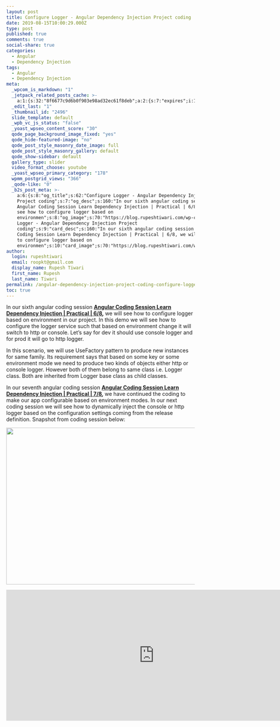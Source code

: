 ```yaml
---
layout: post
title: Configure Logger - Angular Dependency Injection Project coding
date: 2019-08-15T10:00:29.000Z
type: post
published: true
comments: true
social-share: true
categories:
  - Angular
  - Dependency Injection
tags:
  - Angular
  - Dependency Injection
meta:
  _wpcom_is_markdown: "1"
  _jetpack_related_posts_cache: >-
    a:1:{s:32:"8f6677c9d6b0f903e98ad32ec61f8deb";a:2:{s:7:"expires";i:1609263418;s:7:"payload";a:3:{i:0;a:1:{s:2:"id";i:2505;}i:1;a:1:{s:2:"id";i:2514;}i:2;a:1:{s:2:"id";i:2508;}}}}
  _edit_last: "1"
  _thumbnail_id: "2496"
  slide_template: default
  _wpb_vc_js_status: "false"
  _yoast_wpseo_content_score: "30"
  qode_page_background_image_fixed: "yes"
  qode_hide-featured-image: "no"
  qode_post_style_masonry_date_image: full
  qode_post_style_masonry_gallery: default
  qode_show-sidebar: default
  gallery_type: slider
  video_format_choose: youtube
  _yoast_wpseo_primary_category: "178"
  wpmm_postgrid_views: "366"
  _qode-like: "0"
  _b2s_post_meta: >-
    a:6:{s:8:"og_title";s:62:"Configure Logger - Angular Dependency Injection
    Project coding";s:7:"og_desc";s:160:"In our sixth angular coding session
    Angular Coding Session Learn Dependency Injection | Practical | 6/8, we will
    see how to configure logger based on
    environmen";s:8:"og_image";s:70:"https://blog.rupeshtiwari.com/wp-content/uploads/2019/07/RUPESH-94.png";s:10:"card_title";s:62:"Configure
    Logger - Angular Dependency Injection Project
    coding";s:9:"card_desc";s:160:"In our sixth angular coding session Angular
    Coding Session Learn Dependency Injection | Practical | 6/8, we will see how
    to configure logger based on
    environmen";s:10:"card_image";s:70:"https://blog.rupeshtiwari.com/wp-content/uploads/2019/07/RUPESH-94.png";}
author:
  login: rupeshtiwari
  email: roopkt@gmail.com
  display_name: Rupesh Tiwari
  first_name: Rupesh
  last_name: Tiwari
permalink: /angular-dependency-injection-project-coding-configure-logger/
toc: true
---
```


<p>In our sixth angular coding session <strong><a href="https://www.youtube.com/watch?v=5xZunv-kwqU&amp;list=PLZed_adPqIJrQ5uFoaQg8P_fDNGjpeSRH&amp;index=33" target="_blank" rel="noopener noreferrer">Angular Coding Session Learn Dependency Injection | Practical | 6/8</a><em>, </em></strong>we will see how to configure logger based on environment in our project. In this demo we will see how to configure the logger service such that based on environment change it will switch to http or console. Let’s say for dev it should use console logger and for prod it will go to http logger.</p>
<p>In this scenario, we will use UseFactory pattern to produce new instances for same family. Its requirement says that based on some key or some environment mode we need to produce two kinds of objects either http or console logger. However both of them belong to same class i.e. Logger class. Both are inherited from Logger base class as child classes.</p>
<p>In our seventh angular coding session <strong><a href="https://www.youtube.com/watch?v=9iofty6emok&amp;list=PLZed_adPqIJrQ5uFoaQg8P_fDNGjpeSRH&amp;index=34" target="_blank" rel="noopener noreferrer">Angular Coding Session Learn Dependency Injection | Practical | 7/8</a><em>, </em></strong>we have continued the coding to make our app configurable based on environment modes. In our next coding session we will see how to dynamically inject the console or http logger based on the configuration settings coming from the release definition. Snapshot from coding session below:</p>
<p><img class="alignnone size-full wp-image-2512" src="{{ site.baseurl }}/assets/2019/08/DI_Coding_6-7.png" alt="" width="790" height="419" /></p>
<p><iframe src="https://www.youtube.com/embed/9iofty6emok" width="790" height="350" frameborder="0" allowfullscreen="allowfullscreen"><span data-mce-type="bookmark" style="display: inline-block; width: 0px; overflow: hidden; line-height: 0;" class="mce_SELRES_start">﻿</span></iframe></p>
